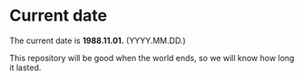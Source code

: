 # Current date

The current date is **1988.11.01.** (YYYY.MM.DD.)

This repository will be good when the world ends, so we will know how long it lasted.